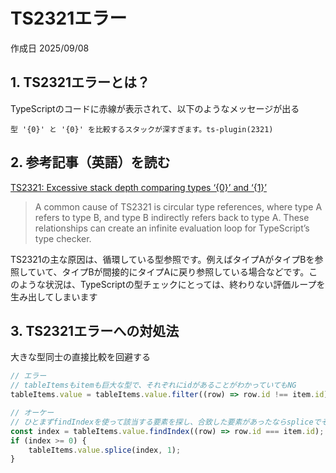# TS2321エラー

作成日 2025/09/08

## 1. TS2321エラーとは？

TypeScriptのコードに赤線が表示されて、以下のようなメッセージが出る

```text
型 '{0}' と '{0}' を比較するスタックが深すぎます。ts-plugin(2321)
```

## 2. 参考記事（英語）を読む

[TS2321: Excessive stack depth comparing types ‘{0}’ and ‘{1}’](https://medium.com/@turingvang/ts2321-excessive-stack-depth-comparing-types-0-and-1-d2510b65d70b)

> A common cause of TS2321 is circular type references, where type A refers to type B, and type B indirectly refers back to type A. These relationships can create an infinite evaluation loop for TypeScript’s type checker.

TS2321の主な原因は、循環している型参照です。例えばタイプAがタイプBを参照していて、タイプBが間接的にタイプAに戻り参照している場合などです。このような状況は、TypeScriptの型チェックにとっては、終わりない評価ループを生み出してしまいます

## 3. TS2321エラーへの対処法

大きな型同士の直接比較を回避する

```javascript
// エラー
// tableItemsもitemも巨大な型で、それぞれにidがあることがわかっていてもNG
tableItems.value = tableItems.value.filter((row) => row.id !== item.id);

// オーケー
// ひとまずfindIndexを使って該当する要素を探し、合致した要素があったならspliceでその要素を取り除く
const index = tableItems.value.findIndex((row) => row.id === item.id);
if (index >= 0) {
    tableItems.value.splice(index, 1);
}
```
